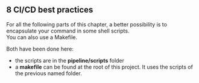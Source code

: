 ## 8 CI/CD best practices
For all the following parts of this chapter, a better possibility is to encapsulate your command in some shell scripts.  
You can also use a Makefile.

Both have been done here:
- the scripts are in the **pipeline/scripts** folder
- a **makefile** can be found at the root of this project. It uses the scripts of the previous named folder.
